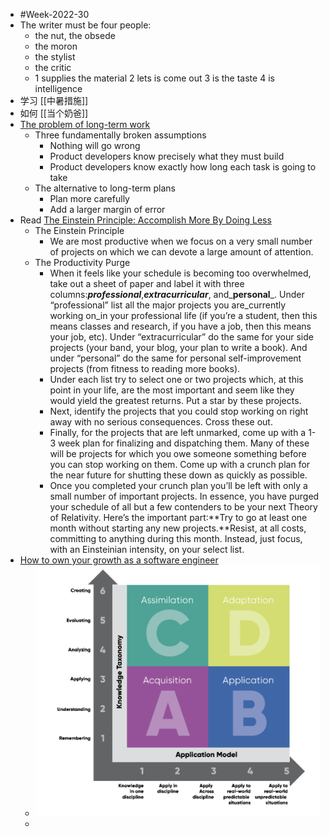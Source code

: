 - #Week-2022-30
- The writer must be four people:
	- the nut, the obsede
	- the moron
	- the stylist
	- the critic
	- 1 supplies the material
	  2 lets is come out
	  3 is the taste
	  4 is intelligence
- 学习 [[中暑措施]]
- 如何 [[当个奶爸]]
- [The problem of long-term work](https://lucasfcosta.com/2022/07/15/long-term-plans-dont-work.html)
	- Three fundamentally broken assumptions
		- Nothing will go wrong
		- Product developers know precisely what they must build
		- Product developers know exactly how long each task is going to take
	- The alternative to long-term plans
		- Plan more carefully
		- Add a larger margin of error
- Read [The Einstein Principle: Accomplish More By Doing Less](https://www.calnewport.com/blog/2007/10/10/the-einstein-principle-accomplish-more-by-doing-less/)
	- The Einstein Principle
		- We are most productive when we focus on a very small number of projects on which we can devote a large amount of attention.
	- The Productivity Purge
		- When it feels like your schedule is becoming too overwhelmed, take out a sheet of paper and label it with three columns:_**professional**_,_**extracurricular**_, and_**personal**_. Under “professional” list all the major projects you are_currently working on_in your professional life (if you’re a student, then this means classes and research, if you have a job, then this means your job, etc). Under “extracurricular” do the same for your side projects (your band, your blog, your plan to write a book). And under “personal” do the same for personal self-improvement projects (from fitness to reading more books).
		- Under each list try to select one or two projects which, at this point in your life, are the most important and seem like they would yield the greatest returns. Put a star by these projects.
		- Next, identify the projects that you could stop working on right away with no serious consequences. Cross these out.
		- Finally, for the projects that are left unmarked, come up with a 1-3 week plan for finalizing and dispatching them. Many of these will be projects for which you owe someone something before you can stop working on them. Come up with a crunch plan for the near future for shutting these down as quickly as possible.
		- Once you completed your crunch plan you’ll be left with only a small number of important projects. In essence, you have purged your schedule of all but a few contenders to be your next Theory of Relativity. Here’s the important part:**Try to go at least one month without starting any new projects.**Resist, at all costs, committing to anything during this month. Instead, just focus, with an Einsteinian intensity, on your select list.
- [How to own your growth as a software engineer](https://build.betterup.com/how-to-own-your-growth-as-a-software-engineer/)
	- ![image.png](../assets/image_1658751663098_0.png)
	-